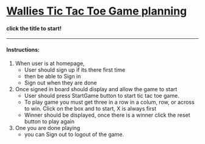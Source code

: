# [ Wallies Tic Tac Toe Game planning](https://mrylraihan.github.io/Tic-Tac-Toe-Game/)
#### click the title to start!
---
#### Instructions: 

1. When user is at homepage, 
   - User should sign up if its there first time
   - then be able to Sign in
   - Sign out when they are done
2. Once signed in board should display and allow the game to start 
   - User should press StartGame button to start tic tac toe game.
   - To play game you must get three in a row in a colum, row, or across to win. Click on the box and to start, X is always first
   - Winner should be displayed, once there is a winner click the reset button to play again
3. One you are done playing
      - you can Sign out to logout of the game.
